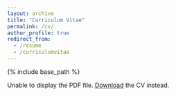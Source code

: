 ```yaml
---
layout: archive
title: "Curriculum Vitae"
permalink: /cv/
author_profile: true
redirect_from:
  - /resume
  - /curriculumvitae
---
```


{% include base_path %}

<object data="/files/Curriculum_vitae.pdf" width="100%" height="300px">
<p>Unable to display the PDF file. <a href="/files/Curriculum_vitae.pdf">Download</a> the CV instead.</p>
